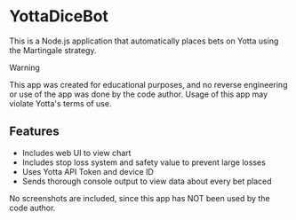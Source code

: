 # YottaDiceBot

This is a Node.js application that automatically places bets on Yotta using the Martingale strategy.

> [!WARNING]
> This app was created for educational purposes, and no reverse engineering or use of the app was done by the code author.
> Usage of this app may violate Yotta's terms of use.

## Features
- Includes web UI to view chart
- Includes stop loss system and safety value to prevent large losses
- Uses Yotta API Token and device ID
- Sends thorough console output to view data about every bet placed

No screenshots are included, since this app has NOT been used by the code author.
